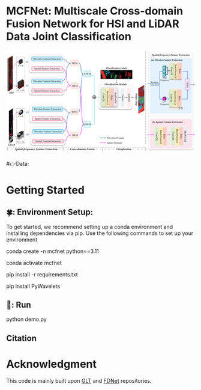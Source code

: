 

# MCFNet: Multiscale Cross-domain Fusion Network for HSI and LiDAR Data Joint Classification


<div align="center">
    <img src="MCFNet.png" alt="framework" width="800"/>
</div>

#👉Data:

# Getting Started

## 🍀: Environment Setup:

To get started, we recommend setting up a conda environment and installing dependencies via pip. Use the following commands to set up your environment

conda create -n mcfnet python==3.11

conda activate mcfnet

pip install -r requirements.txt

pip install PyWavelets

## 🌸: Run
python demo.py

## Citation


# Acknowledgment

This code is mainly built upon [GLT](https://github.com/Ding-Kexin/IEEE_TGRS_GLT-Net) and [FDNet](https://github.com/RSIP-NJUPT/FDNet.git) repositories.



